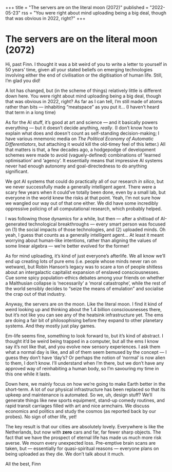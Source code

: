 +++
title = "The servers are on the literal moon (2072)"
published = "2022-05-23"
rss = "You were right about mind uploading being a big deal, though that was obvious in 2022, right?"
+++

# The servers are on the literal moon (2072)
Hi, past Finn. I thought it was a bit weird of you to write a letter to yourself in 50 years’ time, given all your stated beliefs on emerging technologies involving either the end of civilisation or the digitisation of human life. Still, I’m glad you did! 

A lot has changed, but (in the scheme of things) relatively little is different down here. You were right about mind uploading being a big deal, though that was obvious in 2022, right? As far as I can tell, I’m still made of atoms rather than bits — inhabiting “meatspace” as you put it… (I haven’t heard that term in a long time)

As for the AI stuff, it’s good at art and science — and it basically powers everything — but it doesn’t decide anything, *really*. (I don’t know how to explain what does and doesn't count as self-standing decision-making; I have various mnemonic media on *The Political Economy of Automatic Differentiators*, but attaching it would kill the old-timey feel of this letter.) All that matters is that, a few decades ago, a hodgepodge of development schemes were made to avoid (vaguely-defined) combinations of ‘learned optimisation’ and ‘agency’. It essentially means that impressive AI systems never had enough autonomy and goal-directedness to do anything significant.

We got AI systems that could do practically all of our research *in silico*, but we never successfully made a generally intelligent agent. There were a scary few years when it could’ve totally been done, even by a small lab, but everyone in the world knew the risks at that point. Yeah, I’m not sure how we wangled our way out of that one either. We did have some incredibly oppressive policing of all computational research, which probably helped. 

I was following those dynamics for a while, but then — after a shitload of AI-generated technological breakthroughs — every smart person was focused on (1) the social impacts of those technologies, and (2) uploaded minds. Oh yeah, I guess that counts as a generally intelligent agent… At least it meant worrying about human-like intentions, rather than aligning the values of some linear algebra — we’re better evolved for the former!

As for mind uploading, it’s kind of just everyone’s afterlife. We all know we’ll end up creating lots of pure ems (i.e. people whose minds never ran on wetware), but Robin Hanson’s legacy was to scare a ton of people shitless about an intergalactic capitalist expansion of enslaved consciousnesses. Cue some spicy population-ethics debates among your friends on whether a Malthusian collapse is ‘necessarily’ a ‘moral catastrophe’, while the rest of the world sensibly decides to “seize the means of emulation” and socialise the crap out of that industry.

Anyway, the servers are on the moon. Like the literal moon. I find it kind of weird looking up and thinking about the 1.4 billion consciousnesses there, but it’s not like you can see any of the heatsink infrastructure yet. The ems are doing a fair bit of philosophising before they expand to other planetary systems. And they mostly just play games.

Em-life seems fine, something to look forward to, but it’s kind of abstract. I thought it’d be weird being trapped in a computer, but all the ems I know say it’s not like that, and you evolve new sensory experiences. I ask them what a normal day is like, and all of them seem bemused by the concept — I guess they don’t have ‘day’s? Or perhaps the notion of ‘normal’ is now alien to them, I don’t know. I’ll understand when I’m there, but we don’t have any approved way of reinhabiting a human body, so I’m savouring my time in this one while it lasts.

Down here, we mainly focus on how we’re going to make Earth better in the short-term. A lot of our physical infrastructure has been replaced so that its upkeep and maintenance is automated. So we, uh, design stuff? We’ll generate things like new sports equipment, stand-up comedy routines, and rapid transit carriages filled with art and nice armchairs. We discuss economics and politics and study the cosmos (as reported back by our probes). No sign of other life, yet!

The key result is that our cities are absolutely lovely. Everywhere is like the Netherlands, but now with **zero** cars and far, far fewer sharp objects. The fact that we have the prospect of eternal life has made us much more risk averse. We mourn every unexpected loss. Pre-emptive brain scans are taken, but — essentially for quasi-spiritual reasons — everyone plans on being uploaded as they die. We don’t talk about it much.

All the best,
Finn
